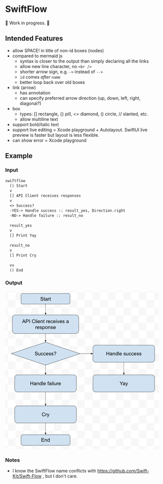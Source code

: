 # SwiftFlow
🚧 Work in progress. 🚧

## Intended Features
- allow SPACE! in title of non-id boxes (nodes)
- compared to mermaid js
  - syntax is closer to the output than simply declaring all the links
  - allow new line character, no `<br />`
  - shorter arrow sign, e.g. `->` instead of `-->`
  - `id` comes *after* `name`
  - better loop back over old boxes
- link (arrow)
  - has annotation
  - can specify preferred arrow direction (up, down, left, right, diagonal?)
- box 
  - types: [] rectangle, {} pill, <> diamond, () circle, // slanted, etc.
  - allow multiline text
- support bold/italic text
- support live editing = Xcode playground + Autolayout. SwiftUI live preview is faster but layout is less flexible.
- can show error = Xcode playground

## Example

### Input
```
swiftflow
  () Start
  v
  [] API Client receives responses
  v
  <> Success?
  -YES-> Handle success :: result_yes, Direction.right
  -NO-> Handle failure :: result_no

  result_yes
  v
  [] Print Yay

  result_no
  v
  [] Print Cry

  vv
  () End
  ```
  
### Output
![Output](images/output.png)

### Notes
- I know the SwiftFlow name conflicts with https://github.com/Swift-Kit/Swift-Flow , but I don't care.

